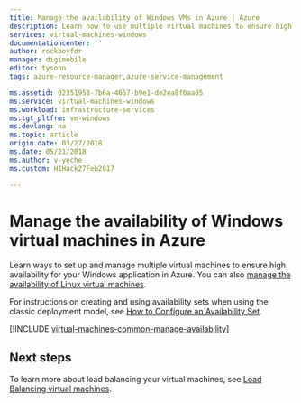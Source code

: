 ```yaml
---
title: Manage the availability of Windows VMs in Azure | Azure
description: Learn how to use multiple virtual machines to ensure high availability for your Windows application in Azure
services: virtual-machines-windows
documentationcenter: ''
author: rockboyfor
manager: digimobile
editor: tysonn
tags: azure-resource-manager,azure-service-management

ms.assetid: 02351953-7b6a-4657-b9e1-de2ea8f6aa05
ms.service: virtual-machines-windows
ms.workload: infrastructure-services
ms.tgt_pltfrm: vm-windows
ms.devlang: na
ms.topic: article
origin.date: 03/27/2018
ms.date: 05/21/2018
ms.author: v-yeche
ms.custom: H1Hack27Feb2017

---
```

# Manage the availability of Windows virtual machines in Azure 

Learn ways to set up and manage multiple virtual machines to ensure high availability for your Windows application in Azure. You can also [manage the availability of Linux virtual machines](../linux/manage-availability.md?toc=%2fvirtual-machines%2flinux%2ftoc.json).

For instructions on creating and using availability sets when using the classic deployment model, see [How to Configure an Availability Set](classic/configure-availability-classic.md?toc=%2fvirtual-machines%2fwindows%2fclassic%2ftoc.json).

[!INCLUDE [virtual-machines-common-manage-availability](../../../includes/virtual-machines-common-manage-availability.md)]

## Next steps
To learn more about load balancing your virtual machines, see [Load Balancing virtual machines](tutorial-load-balancer.md?toc=%2fvirtual-machines%2fwindows%2ftoc.json).
<!-- Update_Description: update meta properties  -->